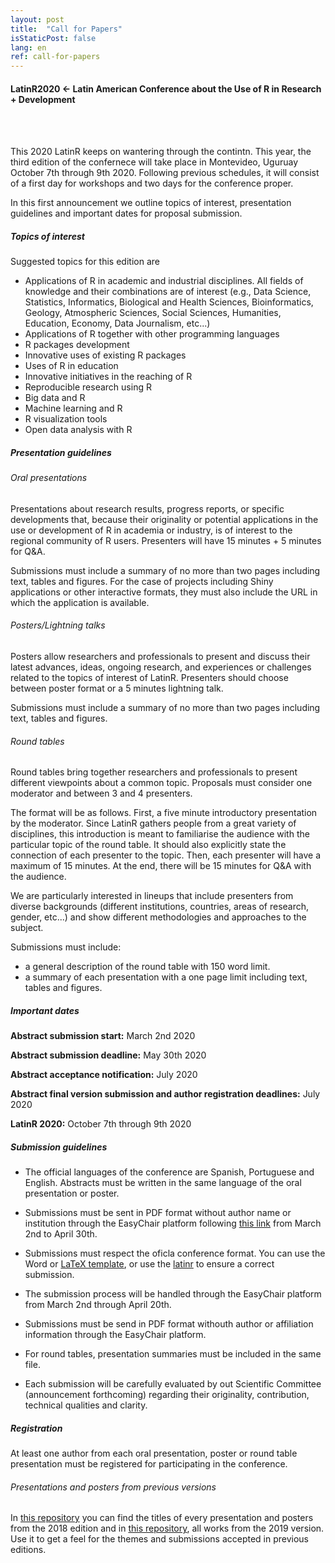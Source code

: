 ```yaml
---
layout: post
title:  "Call for Papers"
isStaticPost: false
lang: en
ref: call-for-papers
---
```



#### LatinR2020 <- Latin American Conference about the Use of R in Research + Development
<br>
<br>

This 2020 LatinR keeps on wantering through the contintn. This year, the third edition of the confernece will take place in Montevideo, Uguruay October 7th through 9th 2020. Following previous schedules, it will consist of a first day for workshops and two days for the conference proper.

In this first announcement we outline topics of interest, presentation guidelines and important dates for proposal submission.

##### Topics of interest

Suggested topics for this edition are

* Applications of R in academic and industrial disciplines. All fields of knowledge and their combinations are of interest (e.g., Data Science, Statistics, Informatics, Biological and Health Sciences, Bioinformatics, Geology, Atmospheric Sciences, Social Sciences, Humanities, Education,
Economy, Data Journalism, etc...)
* Applications of R together with other programming languages
* R packages development
* Innovative uses of existing R packages
* Uses of R in education
* Innovative initiatives in the reaching of R
* Reproducible research using R
* Big data and R
* Machine learning and R
* R visualization tools
* Open data analysis with R


##### Presentation guidelines

###### Oral presentations

Presentations about research results, progress reports, or specific developments that, because their originality or potential applications in the use or development of R in academia or industry, is of interest to the regional community of R users. Presenters will have 15 minutes + 5 minutes for Q&A. 

Submissions must include a summary of no more than two pages including text, tables and figures. For the case of projects including Shiny applications or other interactive formats, they must also include the URL in which the application is available.

###### Posters/Lightning talks

Posters allow researchers and professionals to present and discuss their latest advances, ideas, ongoing research, and experiences or challenges related to the topics of interest of LatinR. Presenters should choose between poster format or a 5 minutes lightning talk. 

Submissions must include a summary of no more than two pages including text, tables and figures.

###### Round tables

Round tables bring together researchers and professionals to present different viewpoints about a common topic. Proposals must consider one moderator and between 3 and 4 presenters.

The format will be as follows. First, a five minute introductory presentation by the moderator. Since LatinR gathers people from a great variety of disciplines, this introduction is meant to familiarise the audience with the particular topic of the round table. It should also explicitly state the connection of each presenter to the topic. Then, each presenter will have a maximum of 15 minutes. At the end, there will be 15 minutes for Q&A with the audience.

We are particularly interested in lineups that include presenters from diverse backgrounds (different institutions, countries, areas of research, gender, etc...) and show different methodologies and approaches to the subject.

Submissions must include:

* a general description of the round table with 150 word limit.
* a summary of each presentation with a one page limit including text, tables and figures.

##### Important dates

**Abstract submission start:** March 2nd 2020

**Abstract submission deadline:** May 30th 2020

**Abstract acceptance notification:** July 2020

**Abstract final version submission and author registration deadlines:** July 2020

**LatinR 2020:** October 7th through 9th 2020

##### Submission guidelines


* The official languages of the conference are Spanish, Portuguese and English. Abstracts must be written in the same language of the oral presentation or poster.

* Submissions must be sent in PDF format without author name or institution through the EasyChair platform following [this link](http://bit.ly/latinr2020-easychair) from March 2nd to April 30th.

* Submissions must respect the oficla conference format. You can use the Word or [LaTeX template](https://github.com/LatinR/latinr/raw/master/inst/rmarkdown/templates/latinr_article/latinr_article.zip), or use the [latinr](https://github.com/LatinR/latinr) to ensure a correct submission.

* The submission process will be handled through the EasyChair platform from March 2nd through April 20th.

* Submissions must be send in PDF format withouth author or affiliation information through the EasyChair platform.

* For round tables, presentation summaries must be included in the same file.

* Each submission will be carefully evaluated by out Scientific Committee (announcement forthcoming) regarding their originality, contribution, technical qualities and clarity.

##### Registration

At least one author from each oral presentation, poster or round table presentation must be registered for participating in the conference.


###### Presentations and posters from previous versions

In [this repository](https://github.com/LatinR/presentaciones-LatinR2018) you can find the titles of every presentation and posters from the 2018 edition and in [this repository](https://github.com/LatinR/presentaciones-LatinR2019), all works from the 2019 version. Use it to get a feel for the themes and submissions accepted in previous editions. 
